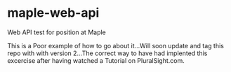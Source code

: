 # maple-web-api
Web API test for position at Maple

This is a Poor example of how to go about it...Will soon update and tag this repo with with version 2...The correct way to have had implented
this excercise after having watched a Tutorial on PluralSight.com.
